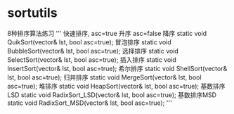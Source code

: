 # sortutils
8种排序算法练习
'''
快速排序, asc=true 升序  asc=false 降序
static void QuikSort(vector<int>& lst, bool asc=true);
冒泡排序
static void BubbleSort(vector<int>& lst, bool asc=true);
选择排序
static void SelectSort(vector<int>& lst, bool asc=true);
插入排序
static void InsertSort(vector<int>& lst, bool asc=true);
希尔排序
static void ShellSort(vector<int>& lst, bool asc=true);
归并排序
static void MergeSort(vector<int>& lst, bool asc=true);
堆排序
static void HeapSort(vector<int>& lst, bool asc=true);
基数排序LSD
static void RadixSort_LSD(vector<int>& lst, bool asc=true);
基数排序MSD
static void RadixSort_MSD(vector<int>& lst, bool asc=true);
'''
